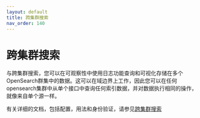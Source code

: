 ```yaml
---
layout: default
title: 跨集群搜索
nav_order: 140
---
```


# 跨集群搜索

与跨集群搜索，您可以在可观察性中使用日志功能查询和可视化存储在多个OpenSearch群集中的数据。这可以在域边界上工作，因此您可以在任何opensearch集群中从单个接口中查询任何索引数据，并对数据执行相同的操作，就像来自单个源一样。

有关详细的文档，包括配置，用法和身份验证，请参见[跨集群搜索](https://github.com/opensearch-project/sql/blob/main/docs/user/ppl/admin/cross_cluster_search.rst)

